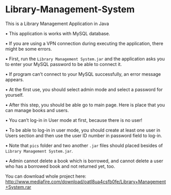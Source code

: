 Library-Management-System
=========================

This is a Library Management Application in Java

•	This application is works with MySQL database.

•	If you are using a VPN connection during executing the application, there might be some errors.

•	First, run the `Library Management System.jar` and the application asks you to enter your MySQL password to be able to connect it.

•	If program can’t connect to your MySQL successfully, an error message appears.

•	At the first use, you should select admin mode and select a password for yourself.

•	After this step, you should be able go to main page. Here is place that you can manage books and users.

•	You can’t log-in in User mode at first, because there is no user!

•	To be able to log-in in user mode, you should create at least one user in Users section and then use the user ID number in password field to log-in.

•	Note that `pics` folder and two another `.jar` files should placed besides of `Library Management System.jar`.

•	Admin cannot delete a book which is borrowed, and cannot delete a user who has a borrowed book and not returned yet, too.

You can download whole project here:
http://www.mediafire.com/download/oatl8ua4csfb0fe/Library+Management+System.rar
